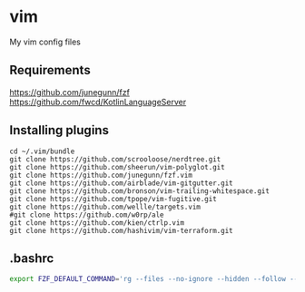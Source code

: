 vim
===

My vim config files

## Requirements
https://github.com/junegunn/fzf
https://github.com/fwcd/KotlinLanguageServer

## Installing plugins

```
cd ~/.vim/bundle
git clone https://github.com/scrooloose/nerdtree.git
git clone https://github.com/sheerun/vim-polyglot.git
git clone https://github.com/junegunn/fzf.vim
git clone https://github.com/airblade/vim-gitgutter.git
git clone https://github.com/bronson/vim-trailing-whitespace.git
git clone https://github.com/tpope/vim-fugitive.git
git clone https://github.com/wellle/targets.vim
#git clone https://github.com/w0rp/ale
git clone https://github.com/kien/ctrlp.vim
git clone https://github.com/hashivim/vim-terraform.git

```

## .bashrc

```bash
export FZF_DEFAULT_COMMAND='rg --files --no-ignore --hidden --follow --glob "!.git/*"
```
